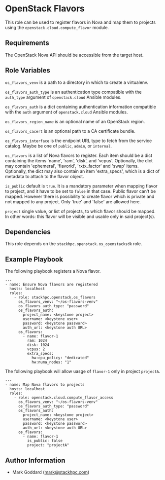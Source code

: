 OpenStack Flavors
=================

This role can be used to register flavors in Nova and map them to projects
using the `openstack.cloud.compute_flavor` module.

Requirements
------------

The OpenStack Nova API should be accessible from the target host.

Role Variables
--------------

`os_flavors_venv` is a path to a directory in which to create a
virtualenv.

`os_flavors_auth_type` is an authentication type compatible with
the `auth_type` argument of `openstack.cloud` Ansible modules.

`os_flavors_auth` is a dict containing authentication information
compatible with the `auth` argument of `openstack.cloud` Ansible modules.

`os_flavors_region_name` is an optional name of an OpenStack region.

`os_flavors_cacert` is an optional path to a CA certificate bundle.

`os_flavors_interface` is the endpoint URL type to fetch from the service
catalog. Maybe be one of `public`, `admin`, or `internal`.

`os_flavors` is a list of Nova flavors to register. Each item should be a dict
containing the items 'name', 'ram', 'disk', and 'vcpus'. Optionally, the dict
may contain 'ephemeral', 'flavorid', 'rxtx_factor' and 'swap' items.
Optionally, the dict may also contain an item 'extra_specs', which is a dict of
metadata to attach to the flavor object.

`is_public` default is `true`. It is a mandatory parameter when mapping
flavor to project, and it have to be set to `false` in that case. Public 
flavor can't be mapped. However there is possibility to create flavor which 
is private and not mapped to any project. Only 'true' and 'false' are 
allowed here.

`project` single value, or list of projects, to which flavor should be mapped. 
In other words: this flavor will be visible and usable only in said project(s).


Dependencies
------------

This role depends on the `stackhpc.openstack.os_openstacksdk` role.

Example Playbook
----------------

The following playbook registers a Nova flavor.

    ---
    - name: Ensure Nova flavors are registered
      hosts: localhost
      roles:
        - role: stackhpc.openstack.os_flavors
          os_flavors_venv: "~/os-flavors-venv"
          os_flavors_auth_type: "password"
          os_flavors_auth:
            project_name: <keystone project>
            username: <keystone user>
            password: <keystone password>
            auth_url: <keystone auth URL>
          os_flavors:
            - name: flavor-1
              ram: 1024
              disk: 1024
              vcpus: 2
              extra_specs:
                hw:cpu_policy: "dedicated"
                hw:numa_nodes: "1"

The following playbook will allow uasge of `flavor-1` only in project `projectA`.

    ---
    - name: Map Nova flavors to projects
      hosts: localhost
      roles:
        - role: openstack.cloud.compute_flavor_access
          os_flavors_venv: "~/os-flavors-venv"
          os_flavors_auth_type: "password"
          os_flavors_auth:
            project_name: <keystone project>
            username: <keystone user>
            password: <keystone password>
            auth_url: <keystone auth URL>
          os_flavors:
            - name: flavor-1
              is_public: false
              project: "projectA"

Author Information
------------------

- Mark Goddard (<mark@stackhpc.com>)
